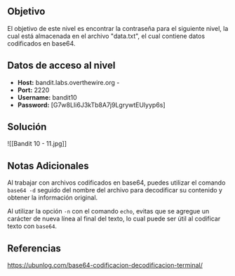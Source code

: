 ## Objetivo
El objetivo de este nivel es encontrar la contraseña para el siguiente nivel, la cual está almacenada en el archivo "data.txt", el cual contiene datos codificados en base64.
## Datos de acceso al nivel
- **Host:** bandit.labs.overthewire.org -
- **Port:** 2220 
- **Username:** bandit10 
- **Password:** [G7w8LIi6J3kTb8A7j9LgrywtEUlyyp6s]
## Solución
![[Bandit 10 - 11.jpg]]
## Notas Adicionales
Al trabajar con archivos codificados en base64, puedes utilizar el comando `base64 -d` seguido del nombre del archivo para decodificar su contenido y obtener la información original.

Al utilizar la opción `-n` con el comando `echo`, evitas que se agregue un carácter de nueva línea al final del texto, lo cual puede ser útil al codificar texto con `base64`.
## Referencias
https://ubunlog.com/base64-codificacion-decodificacion-terminal/